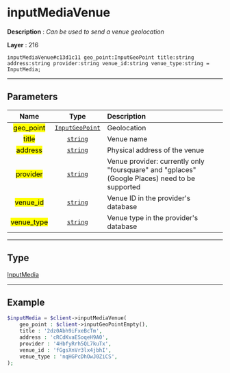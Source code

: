 # inputMediaVenue

**Description** : *Can be used to send a venue geolocation*

**Layer** : 216

```tl
inputMediaVenue#c13d1c11 geo_point:InputGeoPoint title:string address:string provider:string venue_id:string venue_type:string = InputMedia;
```

---

## Parameters

| Name | Type | Description |
| :---: | :---: | :--- |
| <mark>geo_point</mark> | [`InputGeoPoint`](type/InputGeoPoint) | Geolocation |
| <mark>title</mark> | [`string`](type/string) | Venue name |
| <mark>address</mark> | [`string`](type/string) | Physical address of the venue |
| <mark>provider</mark> | [`string`](type/string) | Venue provider: currently only "foursquare" and "gplaces" (Google Places) need to be supported |
| <mark>venue_id</mark> | [`string`](type/string) | Venue ID in the provider's database |
| <mark>venue_type</mark> | [`string`](type/string) | Venue type in the provider's database |

---

## Type

[InputMedia](type/InputMedia)

---

## Example

```php
$inputMedia = $client->inputMediaVenue(
	geo_point : $client->inputGeoPointEmpty(),
	title : '2dz0Abh9iFxeBcTm',
	address : 'cRCdKvaESoqeH9A0',
	provider : '4HbfyRrh5QL7kuTx',
	venue_id : 'fGgsXnVr3lx4jbhI',
	venue_type : 'nqHGPcDhOwJ0ZiCS',
);
```